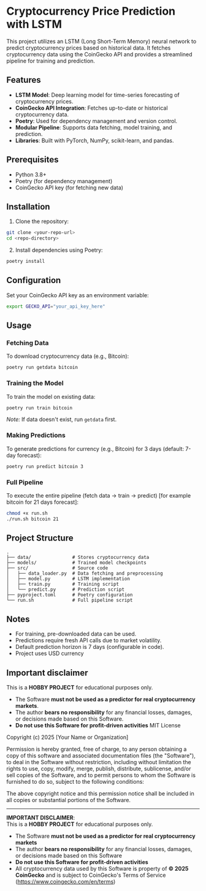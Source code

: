 # Cryptocurrency Price Prediction with LSTM

This project utilizes an LSTM (Long Short-Term Memory) neural network to predict cryptocurrency prices based on historical data. It fetches cryptocurrency data using the CoinGecko API and provides a streamlined pipeline for training and prediction.

## Features

- **LSTM Model**: Deep learning model for time-series forecasting of cryptocurrency prices.
- **CoinGecko API Integration**: Fetches up-to-date or historical cryptocurrency data.
- **Poetry**: Used for dependency management and version control.
- **Modular Pipeline**: Supports data fetching, model training, and prediction.
- **Libraries**: Built with PyTorch, NumPy, scikit-learn, and pandas.

## Prerequisites

- Python 3.8+
- Poetry (for dependency management)
- CoinGecko API key (for fetching new data)

## Installation
1. Clone the repository:
```bash
git clone <your-repo-url>
cd <repo-directory>
```
2. Install dependencies using Poetry:
```bash
poetry install
 ```

## Configuration

Set your CoinGecko API key as an environment variable:
```bash
export GECKO_API="your_api_key_here"
```

## Usage

### Fetching Data
To download cryptocurrency data (e.g., Bitcoin):
```bash
poetry run getdata bitcoin
```

### Training the Model
To train the model on existing data:
```bash
poetry run train bitcoin
```
*Note:* If data doesn't exist, run `getdata` first.

### Making Predictions
To generate predictions for currency (e.g., Bitcoin) for 3 days (default: 7-day forecast):
```bash
poetry run predict bitcoin 3
```

### Full Pipeline
To execute the entire pipeline (fetch data → train → predict) [for example bitcoin for 21 days forecast]:
```bash
chmod +x run.sh
./run.sh bitcoin 21
```

## Project Structure
```
.
├── data/               # Stores cryptocurrency data
├── models/             # Trained model checkpoints
├── src/                # Source code
│   ├── data_loader.py  # Data fetching and preprocessing
│   ├── model.py        # LSTM implementation
│   ├── train.py        # Training script
│   └── predict.py      # Prediction script
├── pyproject.toml      # Poetry configuration
└── run.sh              # Full pipeline script
```

## Notes
- For training, pre-downloaded data can be used.
- Predictions require fresh API calls due to market volatility.
- Default prediction horizon is 7 days (configurable in code).
- Project uses USD currency 


## Important disclaimer
This is a **HOBBY PROJECT** for educational purposes only.  
- The Software **must not be used as a predictor for real cryptocurrency markets**.  
- The author **bears no responsibility** for any financial losses, damages,  
  or decisions made based on this Software.  
- **Do not use this Software for profit-driven activities**
MIT License

Copyright (c) 2025 [Your Name or Organization]

Permission is hereby granted, free of charge, to any person obtaining a copy
of this software and associated documentation files (the "Software"), to deal
in the Software without restriction, including without limitation the rights
to use, copy, modify, merge, publish, distribute, sublicense, and/or sell
copies of the Software, and to permit persons to whom the Software is
furnished to do so, subject to the following conditions:

The above copyright notice and this permission notice shall be included in all
copies or substantial portions of the Software.

---
**IMPORTANT DISCLAIMER**:  
This is a **HOBBY PROJECT** for educational purposes only.  
- The Software **must not be used as a predictor for real cryptocurrency markets**  
- The author **bears no responsibility** for any financial losses, damages,  
  or decisions made based on this Software  
- **Do not use this Software for profit-driven activities**  
- All cryptocurrency data used by this Software is property of **© 2025 CoinGecko** and is subject to CoinGecko's Terms of Service (https://www.coingecko.com/en/terms)
